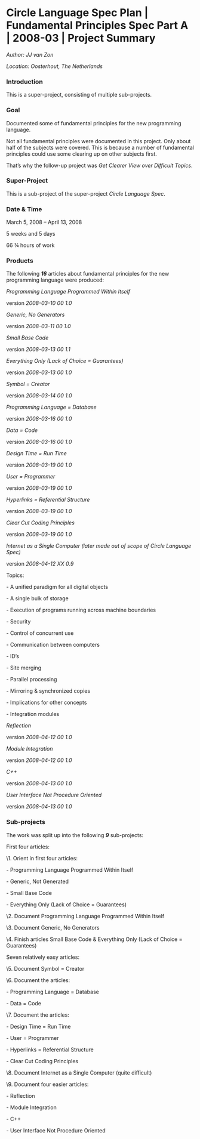 ﻿Circle Language Spec Plan | Fundamental Principles Spec Part A | 2008-03 | Project Summary
==========================================================================================

*Author: JJ van Zon*

*Location: Oosterhout, The Netherlands*

### **Introduction**
This is a super-project, consisting of multiple sub-projects.
### **Goal**
Documented some of fundamental principles for the new programming language.

Not all fundamental principles were documented in this project. Only about half of the subjects were covered. This is because a number of fundamental principles could use some clearing up on other subjects first.

That’s why the follow-up project was *Get Clearer View over Difficult Topics*.
### **Super-Project**
This is a sub-project of the super-project *Circle Language Spec*.
### **Date & Time**
March 5, 2008 – April 13, 2008

5 weeks and 5 days

66 ¾ hours of work
### **Products**
The following ***16*** articles about fundamental principles for the new programming language were produced:

*Programming Language Programmed Within Itself* 

version  *2008-03-10 00  1.0*

*Generic, No Generators*

version  *2008-03-11 00  1.0*

*Small Base Code*

version  *2008-03-13 00  1.1* 

*Everything Only (Lack of Choice = Guarantees)*

version  *2008-03-13 00  1.0*

*Symbol = Creator*

version  *2008-03-14 00  1.0*

*Programming Language = Database*

version  *2008-03-16 00  1.0*

*Data = Code*

version  *2008-03-16 00  1.0*

*Design Time = Run Time*

version  *2008-03-19 00  1.0*

*User = Programmer*

version  *2008-03-19 00  1.0*

*Hyperlinks = Referential Structure*

version  *2008-03-19 00  1.0*

*Clear Cut Coding Principles*

version  *2008-03-19 00  1.0*

*Internet as a Single Computer (later made out of scope of Circle Language Spec)*

version  *2008-04-12 XX  0.9*

Topics:

\- A unified paradigm for all digital objects

\- A single bulk of storage

\- Execution of programs running across machine boundaries

\- Security

\- Control of concurrent use

\- Communication between computers

\- ID’s

\- Site merging

\- Parallel processing

\- Mirroring & synchronized copies

\- Implications for other concepts

\- Integration modules

*Reflection*

version  *2008-04-12 00  1.0* 

*Module Integration*

version  *2008-04-12 00  1.0* 

*C++*

version  *2008-04-13 00  1.0*  

*User Interface Not Procedure Oriented*

version  *2008-04-13 00  1.0* 
### **Sub-projects**
The work was split up into the following ***9*** sub-projects:

First four articles:

\1. Orient in first four articles:

\- Programming Language Programmed Within Itself

\- Generic, Not Generated

\- Small Base Code

\- Everything Only (Lack of Choice = Guarantees)

\2. Document Programming Language Programmed Within Itself

\3. Document Generic, No Generators

\4. Finish articles Small Base Code & Everything Only (Lack of Choice = Guarantees)

Seven relatively easy articles:

\5. Document Symbol = Creator

\6. Document the articles:

\- Programming Language = Database

\- Data = Code

\7. Document the articles:

\- Design Time = Run Time

\- User = Programmer

\- Hyperlinks = Referential Structure

\- Clear Cut Coding Principles

\8. Document Internet as a Single Computer (quite difficult)

\9. Document four easier articles:

\- Reflection

\- Module Integration

\- C++

\- User Interface Not Procedure Oriented

